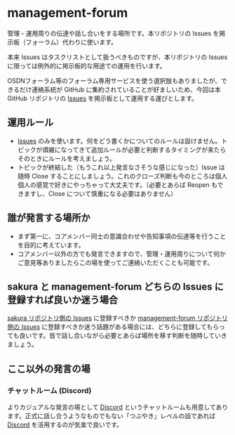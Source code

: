# management-forum
管理・運用周りの伝達や話し合いをする場所です。本リポジトリの Issues を掲示板（フォーラム）代わりに使います。

本来 Issues はタスクリストとして扱うべきものですが、本リポジトリの Issues に限っては例外的に掲示板的な用途での運用を行います。

OSDNフォーラム等のフォーラム専用サービスを使う選択肢もありましたが、できるだけ連絡系統が GitHub に集約されていることが好ましいため、今回は本 GitHub リポジトリの [Issues](https://github.com/sakura-editor/management-forum/issues) を掲示板として運用する運びとします。

## 運用ルール
- [Issues](https://github.com/sakura-editor/management-forum/issues) のみを使います。何をどう書くかについてのルールは設けません。トピックが煩雑になってきて追加ルールが必要と判断するタイミングが来たらそのときにルールを考えましょう。
- トピックが終結した（もうこれ以上発言なさそうな感じになった）Issue は随時 Close することにしましょう。これのクローズ判断も今のところは個人個人の感覚で好きにやっちゃって大丈夫です。（必要とあらば Reopen もできますし、Close について慎重になる必要はありません）

## 誰が発言する場所か
- まず第一に、コアメンバー同士の意識合わせや告知事項の伝達等を行うことを目的に考えています。
- コアメンバー以外の方でも発言できますので、管理・運用周りについて何かご意見等ありましたらこの場を使ってご連絡いただくことも可能です。

## sakura と management-forum どちらの Issues に登録すれば良いか迷う場合
[sakura リポジトリ側の Issues](https://github.com/sakura-editor/sakura/issues) に登録すべきか [management-forum リポジトリ側の Issues](https://github.com/sakura-editor/management-forum/issues) に登録すべきか迷う話題がある場合には、どちらに登録してもらっても良いです。皆で話し合いながら必要とあらば場所を移す判断を随時していきましょう。

## ここ以外の発言の場
### チャットルーム (Discord)
よりカジュアルな発言の場として [Discord](https://discord.gg/MTWB4ut) というチャットルームも用意してあります。正式に話し合うようなものでもない「つぶやき」レベルの話であれば [Discord](https://discord.gg/MTWB4ut) を活用するのが気楽で良いです。
